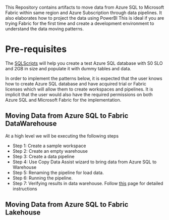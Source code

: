 This Repository contains artifacts to move data from Azure SQL to Microsoft Fabric within same region and Azure Subscription through data pipelines. It also elaborates how to project the data using PowerBI
This is ideal if you are trying Fabric for the first time and create a development environment to understand the data moving patterns.

# Pre-requisites

The [SQLScripts](/Assests/SQLScripts/) will help you create a test Azure SQL database with S0 SLO and 2GB in size and populate it with dummy tables and data.

In order to implement the patterns below, it is expected that the user knows how to create Azure SQL database and have acquired trial or Fabric licenses which will allow them to create workspaces and pipelines. It is implicit that the user would also have the required permissions on both Azure SQL and Microsoft Fabric for the implementation.

## Moving Data from Azure SQL to Fabric DataWarehouse

At a high level we will be executing the following steps

- Step 1: Create a sample workspace
- Step 2: Create an empty warehouse
- Step 3: Create a data pipeline
- Step 4: Use Copy Data Assist wizard to bring data from Azure SQL to Warehouse
- Step 5: Renaming the pipeline for load data.
- Step 6: Running the pipeline.
- Step 7: Verifying results in data warehouse.
Follow [this](/MovingDatafromAzureSQLtoWarehouse.md) page for detailed instructions

## Moving Data from Azure SQL to Fabric Lakehouse

